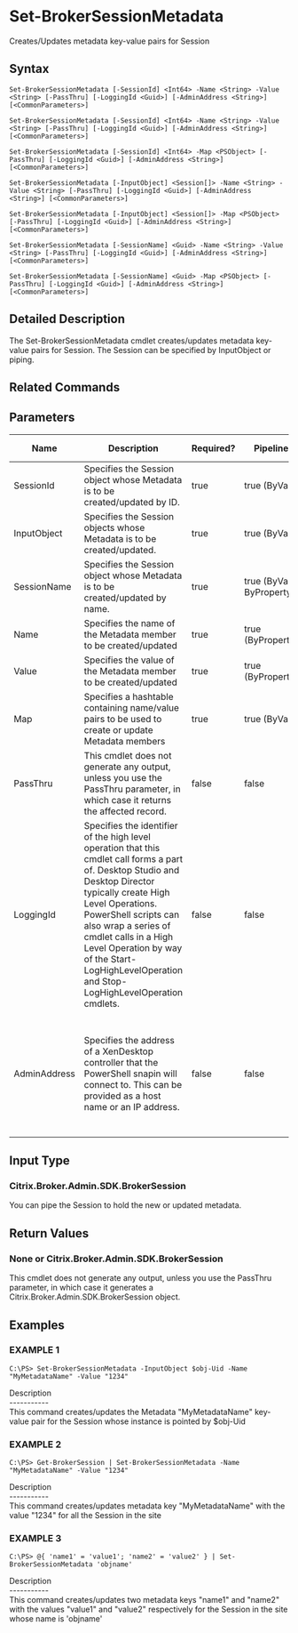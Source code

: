 ﻿# Set-BrokerSessionMetadata

   Creates/Updates metadata key-value pairs for Session

## Syntax
```
Set-BrokerSessionMetadata [-SessionId] <Int64> -Name <String> -Value <String> [-PassThru] [-LoggingId <Guid>] [-AdminAddress <String>] [<CommonParameters>]

Set-BrokerSessionMetadata [-SessionId] <Int64> -Name <String> -Value <String> [-PassThru] [-LoggingId <Guid>] [-AdminAddress <String>] [<CommonParameters>]

Set-BrokerSessionMetadata [-SessionId] <Int64> -Map <PSObject> [-PassThru] [-LoggingId <Guid>] [-AdminAddress <String>] [<CommonParameters>]

Set-BrokerSessionMetadata [-InputObject] <Session[]> -Name <String> -Value <String> [-PassThru] [-LoggingId <Guid>] [-AdminAddress <String>] [<CommonParameters>]

Set-BrokerSessionMetadata [-InputObject] <Session[]> -Map <PSObject> [-PassThru] [-LoggingId <Guid>] [-AdminAddress <String>] [<CommonParameters>]

Set-BrokerSessionMetadata [-SessionName] <Guid> -Name <String> -Value <String> [-PassThru] [-LoggingId <Guid>] [-AdminAddress <String>] [<CommonParameters>]

Set-BrokerSessionMetadata [-SessionName] <Guid> -Map <PSObject> [-PassThru] [-LoggingId <Guid>] [-AdminAddress <String>] [<CommonParameters>]
```

## Detailed Description
   The Set-BrokerSessionMetadata cmdlet creates/updates metadata key-value pairs for Session. The Session can be specified by InputObject or piping.

## Related Commands
## Parameters

| Name   | Description | Required? | Pipeline Input | Default Value |
| --- | --- | --- | --- | --- |
| SessionId | Specifies the Session object whose Metadata is to be created/updated by ID. | true | true (ByValue) |  |
| InputObject | Specifies the Session objects whose Metadata is to be created/updated. | true | true (ByValue) |  |
| SessionName | Specifies the Session object whose Metadata is to be created/updated by name. | true | true (ByValue, ByPropertyName) |  |
| Name | Specifies the name of the Metadata member to be created/updated | true | true (ByPropertyName) |  |
| Value | Specifies the value of the Metadata member to be created/updated | true | true (ByPropertyName) |  |
| Map | Specifies a hashtable containing name/value pairs to be used to create or update Metadata members | true | true (ByValue) |  |
| PassThru | This cmdlet does not generate any output, unless you use the PassThru parameter, in which case it returns the affected record. | false | false | False |
| LoggingId | Specifies the identifier of the high level operation that this cmdlet call forms a part of. Desktop Studio and Desktop Director typically create High Level Operations. PowerShell scripts can also wrap a series of cmdlet calls in a High Level Operation by way of the Start-LogHighLevelOperation and Stop-LogHighLevelOperation cmdlets. | false | false |  |
| AdminAddress | Specifies the address of a XenDesktop controller that the PowerShell snapin will connect to. This can be provided as a host name or an IP address. | false | false | Localhost. Once a value is provided by any cmdlet, this value will become the default. |

## Input Type
### Citrix.Broker.Admin.SDK.BrokerSession
   You can pipe the Session to hold the new or updated metadata.
## Return Values
### None or Citrix.Broker.Admin.SDK.BrokerSession
   This cmdlet does not generate any output, unless you use the PassThru parameter, in which case it generates a Citrix.Broker.Admin.SDK.BrokerSession object.
## Examples

### EXAMPLE 1
```
C:\PS> Set-BrokerSessionMetadata -InputObject $obj-Uid -Name "MyMetadataName" -Value "1234"
```
   Description<br>-----------<br>This command creates/updates the Metadata "MyMetadataName" key-value pair for the Session whose instance is pointed by $obj-Uid
### EXAMPLE 2
```
C:\PS> Get-BrokerSession | Set-BrokerSessionMetadata -Name "MyMetadataName" -Value "1234"
```
   Description<br>-----------<br>This command creates/updates metadata key "MyMetadataName" with the value "1234" for all the Session in the site
### EXAMPLE 3
```
C:\PS> @{ 'name1' = 'value1'; 'name2' = 'value2' } | Set-BrokerSessionMetadata 'objname'
```
   Description<br>-----------<br>This command creates/updates two metadata keys "name1" and "name2" with the values "value1" and "value2" respectively for the Session in the site whose name is 'objname'
